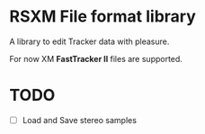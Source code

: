 # RSXM File format library

A library to edit Tracker data with pleasure.

For now XM **FastTracker II** files are supported.

# TODO

- [ ] Load and Save stereo samples
